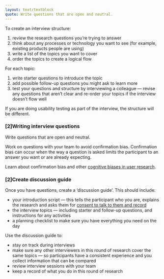 ```yaml
---
layout: text/textblock
quote: Write questions that are open and neutral.
---
```

To create an interview structure:

1. review the research questions you’re trying to answer
2. think about any processes or technology you want to see (for example, existing products people are using)
3. write a list of the topics you want to cover
4. order the topics to create a logical flow

For each topic:

1. write starter questions to introduce the topic
2. add possible follow-up questions you might ask to learn more
3. test your questions and structure by interviewing a colleague — revise any questions that aren’t clear and re-order your topics if the interview doesn’t flow well

If you are doing usability testing as part of the interview, the structure will be different.

### [2]Writing interview questions
Write questions that are open and neutral.

Work on questions with your team to avoid confirmation bias. Confirmation bias can occur when the way a question is asked limits the participant to an answer you want or are already expecting.

Learn about confirmation bias and other [cognitive biases in user research](http://www.uxaustralia.com.au/conferences/uxaustralia-2016/presentation/6-cognitive-biases/).

### [2]Create discussion guide
Once you have questions, create a ‘discussion guide’. This should include:
- your introduction script — this tells the participant who you are, explains the research and asks them for [consent to talk to them and record](/user-research/consent-forms/)
- the interview topics — including starter and follow-up questions, and instructions for any activities
- a planning checklist to make sure you have everything you need on the day

Use the discussion guide to:
- stay on track during interviews
- make sure any other interviewers in this round of research cover the same topics — so participants have a consistent experience and you collect information that can be compared
- review interview sessions with your team
- keep a record of what you do in this round of research
